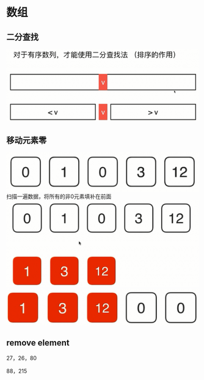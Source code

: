 # 数组
##  二分查找
![img.png](img.png)

## 移动元素零
![img_1.png](img_1.png)
扫描一遍数据，将所有的非0元素填补在前面
![img_2.png](img_2.png)
![img_3.png](img_3.png)
## remove element

27，26，80

88，215
